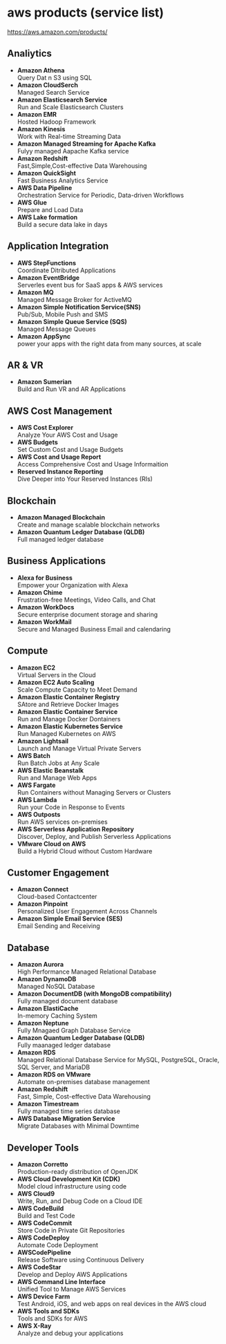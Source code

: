 # aws products (service list)


https://aws.amazon.com/products/



Analiytics
--

- **Amazon Athena**  
Query Dat n S3 using SQL
- **Amazon CloudSerch**  
Managed Search Service
- **Amazon Elasticsearch Service**  
Run and Scale Elasticsearch Clusters
- **Amazon EMR**  
Hosted Hadoop Framework
- **Amazon Kinesis**  
Work with Real-time Streaming Data
- **Amazon Managed Streaming for Apache Kafka**  
Fulyy managed Aapache Kafka service
- **Amazon Redshift**  
Fast,Simple,Cost-effective Data Warehousing
- **Amazon QuickSight**  
Fast Business Analytics Service
- **AWS Data Pipeline**  
Orchestration Service for Periodic, Data-driven Workflows
- **AWS Glue**  
Prepare and Load Data
- **AWS Lake formation**  
Build a secure data lake in days


Application Integration
--

- **AWS StepFunctions**  
Coordinate Ditributed Applications
- **Amazon EventBridge**  
Serverles event bus for SaaS apps & AWS services
- **Amazon MQ**  
Managed Message Broker for ActiveMQ
- **Amazon Simple Notification Service(SNS)**  
Pub/Sub, Mobile Push and SMS
- **Amazon Simple Queue Service (SQS)**  
Managed Message Queues
- **Amazon AppSync**  
power your apps with the right data from many sources, at scale

AR & VR
--
- **Amazon Sumerian**  
Build and Run VR and AR Applications

AWS Cost Management
--
- **AWS Cost Explorer**  
Analyze Your AWS Cost and Usage
- **AWS Budgets**  
Set Custom Cost and Usage Budgets
- **AWS Cost and Usage Report**  
Access Comprehensive Cost and Usage Informaition
- **Reserved Instance Reporting**  
Dive Deeper into Your Reserved Instances (RIs)

Blockchain
--

- **Amazon Managed Blockchain**  
Create and manage scalable blockchain networks
- **Amazon Quantum Ledger Database (QLDB)**  
Full managed ledger database


Business Applications
--

- **Alexa for Business**  
Empower your Organization with Alexa
- **Amazon Chime**  
Frustration-free Meetings, Video Calls, and Chat
- **Amazon WorkDocs**  
Secure enterprise document storage and sharing
- **Amazon WorkMail**  
Secure and Managed Business Email and calendaring


Compute
--

- **Amazon EC2**  
Virtual Servers in the Cloud
- **Amazon EC2 Auto Scaling**  
Scale Compute Capacity to Meet Demand
- **Amazon Elastic Container Registry**  
SAtore and Retrieve Docker Images
- **Amazon Elastic Container Service**  
Run and Manage Docker Dontainers
- **Amazon Elastic Kubernetes Service**  
Run Managed Kubernetes on AWS
- **Amazon Lightsail**  
Launch and Manage Virtual Private Servers
- **AWS Batch**  
Run Batch Jobs at Any Scale 
- **AWS Elastic Beanstalk**  
Run and Manage Web Apps 
- **AWS Fargate**  
Run Containers without Managing Servers or Clusters
- **AWS Lambda**  
Run your Code in Response to Events
- **AWS Outposts**  
Run AWS services on-premises
- **AWS Serverless Application Repository**  
Discover, Deploy, and Publish Serverless Applications
- **VMware Cloud on AWS**  
Build a Hybrid Cloud without Custom Hardware


Customer Engagement
--

- **Amazon Connect**  
Cloud-based Contactcenter
- **Amazon Pinpoint**  
Personalized User Engagement Across Channels
- **Amazon Simple Email Service (SES)**  
Email Sending and Receiving


Database
--

- **Amazon Aurora**  
High Performance Managed Relational Database
- **Amazon DynamoDB**  
Managed NoSQL Database
- **Amazon DocumentDB (with MongoDB compatibility)**  
Fully managed document database
- **Amazon ElastiCache**  
In-memory Caching System
- **Amazon Neptune**  
Fully Mnagaed Graph Database Service 
- **Amazon Quantum Ledger Database (QLDB)**  
Fully maanaged ledger database
- **Amazon RDS**  
Managed Relational Database Service for MySQL, PostgreSQL, Oracle, SQL Server, and MariaDB
- **Amazon RDS on VMware**  
Automate on-premises database management 
- **Amazon Redshift**  
Fast, Simple, Cost-effective Data Warehousing
- **Amazon Timestream**  
Fully managed time series database
- **AWS Database Migration Service**  
Migrate Databases with Minimal Downtime

Developer Tools
--

- **Amazon Corretto**  
Production-ready distribution of OpenJDK
- **AWS Cloud Development Kit (CDK)**  
Model cloud infrastructure using code
- **AWS Cloud9**  
Write, Run, and Debug Code on a Cloud IDE
- **AWS CodeBuild**  
Build and Test Code
- **AWS CodeCommit**  
Store Code in Private Git Repositories
- **AWS CodeDeploy**  
Automate Code Deployment
- **AWSCodePipeline**  
Release Software using Continuous Delivery
- **AWS CodeStar**  
Develop and Deploy AWS Applications
- **AWS Command Line Interface**  
Unified Tool to Manage AWS Services
- **AWS Device Farm**  
Test Android, iOS, and web apps on real devices in the AWS cloud
- **AWS Tools and SDKs**  
Tools and SDKs for AWS
- **AWS X-Ray**  
Analyze and debug your applications
